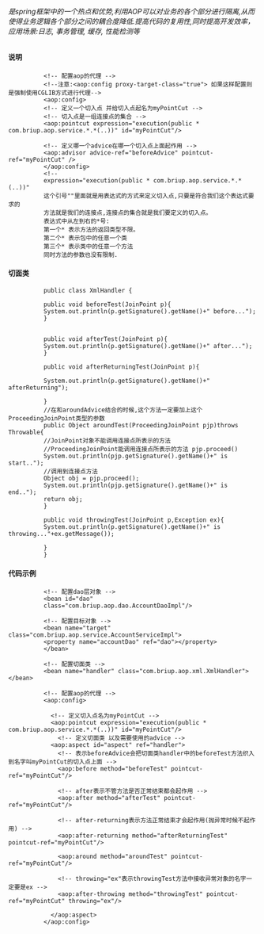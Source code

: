 ###### 是spring框架中的一个热点和优势,利用AOP可以对业务的各个部分进行隔离,从而使得业务逻辑各个部分之间的耦合度降低.提高代码的复用性,同时提高开发效率，应用场景:日志, 事务管理, 缓存, 性能检测等

#### 说明
              <!-- 配置aop的代理 -->
              <!--注意:<aop:config proxy-target-class="true"> 如果这样配置则是强制使用CGLIB方式进行代理-->
              <aop:config>
              <!-- 定义一个切入点 并给切入点起名为myPointCut -->
              <!-- 切入点是一组连接点的集合 -->
              <aop:pointcut expression="execution(public * com.briup.aop.service.*.*(..))" id="myPointCut"/>

              <!-- 定义哪一个advice在哪一个切入点上面起作用 -->
              <aop:advisor advice-ref="beforeAdvice" pointcut-ref="myPointCut" />
              </aop:config>
              <!-- 
              expression="execution(public * com.briup.aop.service.*.*(..))"
              这个引号""里面就是用表达式的方式来定义切入点,只要是符合我们这个表达式要求的
              方法就是我们的连接点,连接点的集合就是我们要定义的切入点。
              表达式中从左到右的*号:
              第一个* 表示方法的返回类型不限。
              第二个* 表示包中的任意一个类
              第三个* 表示类中的任意一个方法
              同时方法的参数也没有限制.
#### 切面类
              public class XmlHandler {

              public void beforeTest(JoinPoint p){
              System.out.println(p.getSignature().getName()+" before...");
              }


              public void afterTest(JoinPoint p){
              System.out.println(p.getSignature().getName()+" after...");
              }

              public void afterReturningTest(JoinPoint p){

              System.out.println(p.getSignature().getName()+" afterReturning");

              }
              //在和aroundAdvice结合的时候,这个方法一定要加上这个ProceedingJoinPoint类型的参数
              public Object aroundTest(ProceedingJoinPoint pjp)throws Throwable{
              //JoinPoint对象不能调用连接点所表示的方法 
              //ProceedingJoinPoint能调用连接点所表示的方法 pjp.proceed()
              System.out.println(pjp.getSignature().getName()+" is start..");
              //调用到连接点方法
              Object obj = pjp.proceed();
              System.out.println(pjp.getSignature().getName()+" is end..");
              return obj;
              }

              public void throwingTest(JoinPoint p,Exception ex){
              System.out.println(p.getSignature().getName()+" is throwing..."+ex.getMessage());

              }
              }
#### 代码示例
              <!-- 配置dao层对象 -->
              <bean id="dao" 
              class="com.briup.aop.dao.AccountDaoImpl"/>

              <!-- 配置目标对象 -->
              <bean name="target" class="com.briup.aop.service.AccountServiceImpl">
              <property name="accountDao" ref="dao"></property>
              </bean>

              <!-- 配置切面类 -->
              <bean name="handler" class="com.briup.aop.xml.XmlHandler"></bean>

              <!-- 配置aop的代理 -->
              <aop:config>

                <!-- 定义切入点名为myPointCut -->
                <aop:pointcut expression="execution(public * com.briup.aop.service.*.*(..))" id="myPointCut"/>
                  <!-- 定义切面类 以及需要使用的advice -->
                <aop:aspect id="aspect" ref="handler">
                  <!-- 表示beforeAdvice会把切面类handler中的beforeTest方法织入到名字叫myPointCut的切入点上面 -->
                  <aop:before method="beforeTest" pointcut-ref="myPointCut"/>

                  <!-- after表示不管方法是否正常结束都会起作用 -->
                  <aop:after method="afterTest" pointcut-ref="myPointCut"/>

                  <!-- after-returning表示方法正常结束才会起作用(抛异常时候不起作用) -->
                  <aop:after-returning method="afterReturningTest" pointcut-ref="myPointCut"/>

                  <aop:around method="aroundTest" pointcut-ref="myPointCut"/>

                  <!-- throwing="ex"表示throwingTest方法中接收异常对象的名字一定要是ex -->
                  <aop:after-throwing method="throwingTest" pointcut-ref="myPointCut" throwing="ex"/>

                </aop:aspect>
              </aop:config>
#### 
